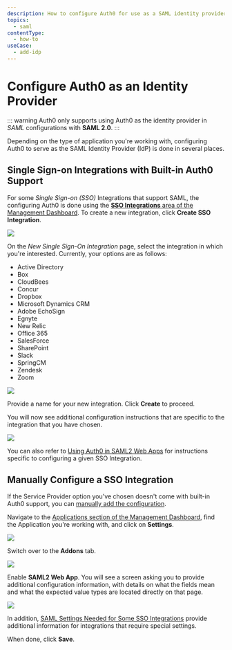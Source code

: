 ```yaml
---
description: How to configure Auth0 for use as a SAML identity provider
topics:
  - saml
contentType:
  - how-to
useCase:
  - add-idp
---
```


# Configure Auth0 as an Identity Provider

::: warning
Auth0 only supports using Auth0 as the identity provider in <dfn data-key="security-assertion-markup-language">SAML</dfn> configurations with **SAML 2.0**.
:::

Depending on the type of application you're working with, configuring Auth0 to serve as the SAML Identity Provider (IdP) is done in several places.

## Single Sign-on Integrations with Built-in Auth0 Support

For some <dfn data-key="single-sign-on">Single Sign-on (SSO)</dfn> Integrations that support SAML, the configuring Auth0 is done using the [**SSO Integrations** area of the Management Dashboard](${manage_url}/#/externalapps). To create a new integration, click **Create SSO Integration**.

![](/media/articles/protocols/saml/saml-configuration/sso-integrations.png)

 On the *New Single Sign-On Integration* page, select the integration in which you're interested. Currently, your options are as follows:

* Active Directory
* Box
* CloudBees
* Concur
* Dropbox
* Microsoft Dynamics CRM
* Adobe EchoSign
* Egnyte
* New Relic
* Office 365
* SalesForce
* SharePoint
* Slack
* SpringCM
* Zendesk
* Zoom

![](/media/articles/protocols/saml/saml-configuration/sso-integrations-supported.png)

Provide a name for your new integration. Click **Create** to proceed.

You will now see additional configuration instructions that are specific to the integration that you have chosen.

![](/media/articles/protocols/saml/saml-configuration/name-sso-integration.png)

You can also refer to [Using Auth0 in SAML2 Web Apps](/saml2webapp-tutorial) for instructions specific to configuring a given SSO Integration.

## Manually Configure a SSO Integration

If the Service Provider option you've chosen doesn't come with built-in Auth0 support, you can [manually add the configuration](/saml-idp-generic).

Navigate to the [Applications section of the Management Dashboard](${manage_url}/#/applications), find the Application you're working with, and click on **Settings**.

![](/media/articles/protocols/saml/saml-configuration/applications.png)

Switch over to the **Addons** tab.

![](/media/articles/protocols/saml/saml-configuration/add-ons.png)

Enable **SAML2 Web App**. You will see a screen asking you to provide additional configuration information, with details on what the fields mean and what the expected value types are located directly on that page.

![](/media/articles/protocols/saml/saml-configuration/configure-app.png)

In addition, [SAML Settings Needed for Some SSO Integrations](/saml-apps) provide additional information for integrations that require special settings.

When done, click **Save**.
